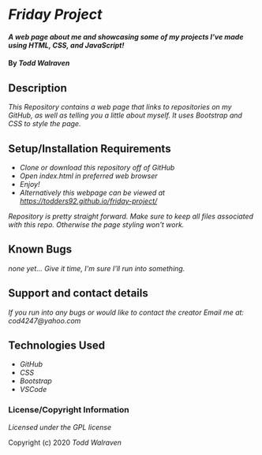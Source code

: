 # _Friday Project_

#### _A web page about me and showcasing some of my projects I've made using HTML, CSS, and JavaScript!_

#### By _**Todd Walraven**_

## Description

_This Repository contains a web page that links to repositories on my GitHub, as well as telling you a little about myself. It uses Bootstrap and CSS to style the page._

## Setup/Installation Requirements

* _Clone or download this repository off of GitHub_
* _Open index.html in preferred web browser_
* _Enjoy!_
* _Alternatively this webpage can be viewed at https://todders92.github.io/friday-project/_


_Repository is pretty straight forward. Make sure to keep all files associated with this repo. Otherwise the page styling won't work._

## Known Bugs

_none yet... Give it time, I'm sure I'll run into something._

## Support and contact details

_If you run into any bugs or would like to contact the creator Email me at: cod4247@yahoo.com_

## Technologies Used

* _GitHub_
* _CSS_
* _Bootstrap_
* _VSCode_

### License/Copyright Information

*Licensed under the GPL license*

Copyright (c) 2020 _Todd Walraven_